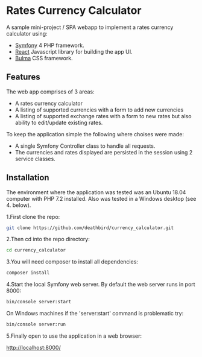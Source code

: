 Rates Currency Calculator 
=========================

A sample mini-project / SPA webapp to implement a rates currency calculator using:

* [Symfony](https://symfony.com/) 4 PHP framework.
* [React](https://reactjs.org/) Javascript library for building the app UI.
* [Bulma](https://bulma.io/) CSS framework.

## Features

The web app comprises of 3 areas:
* A rates currency calculator
* A listing of supported currencies with a form to add new currencies
* A listing of supported exchange rates with a form to new rates but also ability to edit/update existing rates.

To keep the application simple the following where choises were made:
* A single Symfony Controller class to handle all requests.
* The currencies and rates displayed are persisted in the session using 2 service classes.

## Installation

The environment where the application was tested was an Ubuntu 18.04 computer with PHP 7.2 installed. Also was tested in a Windows desktop (see 4. below).

1.First clone the repo:
```bash
git clone https://github.com/deathbird/currency_calculator.git
```

2.Then cd into the repo directory:
```bash
cd currency_calculator
```

3.You will need composer to install all dependencies:
```bash
composer install
```

4.Start the local Symfony web server. By default the web server runs in port 8000:
```bash
bin/console server:start
```

On Windows machines if the 'server:start' command is problematic try:
```bash
bin/console server:run
```

5.Finally open to use the application in a web browser:

[http://localhost:8000/](http://localhost:8000/)
